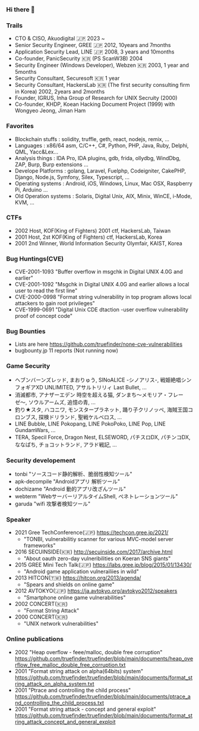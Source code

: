 ### Hi there 👋

<!--
**truefinder/truefinder** is a ✨ _special_ ✨ repository because its `README.md` (this file) appears on your GitHub profile.

Here are some ideas to get you started:

- 🔭 I’m currently working on ...
- 🌱 I’m currently learning ...
- 👯 I’m looking to collaborate on ...
- 🤔 I’m looking for help with ...
- 💬 Ask me about ...
- 📫 How to reach me: ...
- 😄 Pronouns: ...
- ⚡ Fun fact: ...
-->

### Trails
- CTO & CISO, Akuodigital 🇯🇵 2023 ~ 
- Senior Security Engineer, GREE 🇯🇵 2012, 10years and 7months   
- Application Security Lead, LINE 🇯🇵 2008, 3 years and 10months
- Co-founder, PanicSecurity 🇰🇷 (PS ScanW3B) 2004
- Security Engineer (Windows Developer), Webzen 🇰🇷  2003, 1 year and 5months
- Security Consultant, Securesoft 🇰🇷 1 year
- Security Consultant, HackersLab 🇰🇷 (The first security consulting firm in Korea) 2002, 2years and 2months
- Founder, IGRUS, Inha Group of Research for UNIX Secruity (2000)
- Co-founder, KHDP, Koean Hacking Document Project (1999) with Wongyeo Jeong, Jiman Ham

### Favorites 
- Blockchain stuffs : solidity, truffle, geth, react, nodejs, remix, ... 
- Languages : x86/64 asm, C/C++, C#, Python, PHP, Java, Ruby, Delphi, QML, Yacc&Lex... 
- Analysis things : IDA Pro, IDA plugins, gdb, frida, ollydbg, WindDbg, ZAP, Burp, Burp extensions ...
- Develope Platforms : golang, Laravel, Fuelphp, Codeigniter, CakePHP, Django, Node.js, Symfony, Silex, Typescript, ... 
- Operating systems : Android, iOS, Windows, Linux, Mac OSX, Raspberry Pi, Arduino ... 
- Old Operation systems : Solaris, Digital Unix, AIX, Minix, WinCE, i-Mode, KVM, ...

### CTFs 
- 2002 Host, KOF(King of Fighters) 2001 ctf, HackersLab, Taiwan
- 2001 Host, 2st KOF(King of Fighters) ctf, HackersLab, Korea 
- 2001 2nd Winner, World Information Security Olymfair, KAIST, Korea  

### Bug Huntings(CVE)
- CVE-2001-1093 "Buffer overflow in msgchk in Digital UNIX 4.0G and earlier"
- CVE-2001-1092 "Msgchk in Digital UNIX 4.0G and earlier allows a local user to read the first line"
- CVE-2000-0998 "Format string vulnerability in top program allows local attackers to gain root privileges"
- CVE-1999-0691 "Digital Unix CDE dtaction -user overflow vulnerability proof of concept code"

### Bug Bounties 
- Lists are here https://github.com/truefinder/none-cve-vulnerabilities
- bugbounty.jp 11 reports (Not running now) 

### Game Security
- ヘブンバーンズレッド, まおりゅう, SINoALICE -シノアリス-, 戦姫絶唱シンフォギアXD UNLIMITED, アサルトリリィ Last Bullet,  ...
- 消滅都市, アナザーエデン 時空を超える猫, ダンまち〜メモリア・フレーゼ〜, ソウルアームズ, 追憶の青, ... 
- 釣り★スタ, ハコニワ, モンスタープラネット, 踊り子クリノッペ, 海賊王国コロンブス, 探検ドリランド, 聖戦ケルベロス, ...
- LINE Bubble, LINE Pokopang, LINE PokoPoko, LINE Pop, LINE GundamWars, ...
- TERA, Specil Force, Dragon Nest, ELSEWORD, パチスロDX, パチンコDX, ななぱち, チョコットランド, アラド戦記, ...

### Security developement
- tonbi "ソースコード静的解析、脆弱性検知ツール" 
- apk-decompile "Androidアプリ 解析ツール" 
- dochizame "Android 動的アプリ改ざんツール"
- webterm "WebサーバーリアルタイムShell, ぺネトレーションツール"
- garuda "wifi 攻撃者検知ツール" 

### Speaker 
- 2021 Gree TechConference(🇯🇵) https://techcon.gree.jp/2021/
  * "TONBI, vulnerabilitiy scanner for various MVC-model server frameworks" 
- 2016 SECUINSIDE(🇰🇷) http://secuinside.com/2017/archive.html
  * "About oauth zero-day vulneribilities on Koeran SNS giants"  
- 2015 GREE Mini Tech Talk(🇯🇵) https://labs.gree.jp/blog/2015/01/13430/
  * "Android game application vulnerailiies in wild" 
- 2013 HITCON(🇹🇼) https://hitcon.org/2013/agenda/
  * "Spears and shields on online game" 
- 2012 AVTOKYO(🇯🇵) https://ja.avtokyo.org/avtokyo2012/speakers
  * "Smartphone online game vulnerabilities" 
- 2002 CONCERT(🇰🇷) 
  * "Format String Attack" 
- 2000 CONCERT(🇰🇷) 
  * "UNIX network vulnerabilities" 

### Online publications
- 2002 "Heap overflow - feee/malloc, double free corruption" 
https://github.com/truefinder/truefinder/blob/main/documents/heap_overflow_free_malloc_double_free_corruption.txt
- 2001 "Format string attack on alpha(64bits) system" 
https://github.com/truefinder/truefinder/blob/main/documents/format_string_attack_on_alpha_system.txt
- 2001 "Ptrace and controlling the child process" 
https://github.com/truefinder/truefinder/blob/main/documents/ptrace_and_controlling_the_child_process.txt
- 2001 "Format string attack - concept and general exploit" 
https://github.com/truefinder/truefinder/blob/main/documents/format_string_attack_concept_and_general_exploit

